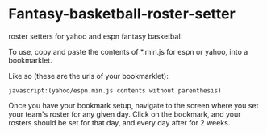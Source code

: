 Fantasy-basketball-roster-setter
================================

roster setters for yahoo and espn fantasy basketball

To use, copy and paste the contents of *.min.js for espn or yahoo, into a bookmarklet.

Like so (these are the urls of your bookmarklet):

    javascript:(yahoo/espn.min.js contents without parenthesis)

Once you have your bookmark setup, navigate to the screen where you set your team's roster for any given day. Click on the bookmark,
and your rosters should be set for that day, and every day after for 2 weeks.
